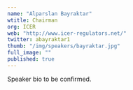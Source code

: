 ```yaml
---
name: "Alparslan Bayraktar"
wtitle: Chairman
org: ICER
web: "http://www.icer-regulators.net/"
twitter: abayraktar1
thumb: "/img/speakers/bayraktar.jpg"
full_image: ""
published: true
---
```



Speaker bio to be confirmed.
